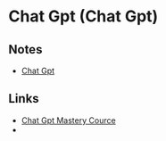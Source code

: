 # Chat Gpt (Chat Gpt)

## Notes

- [Chat Gpt](https://www.openai.com)

## Links

- [Chat Gpt Mastery Cource](https://tested-salto-cab.notion.site/Ultimate-GPT-4-Mastery-Course-c9266e2d4e564dc4a47aa3876193f2ad)
-
